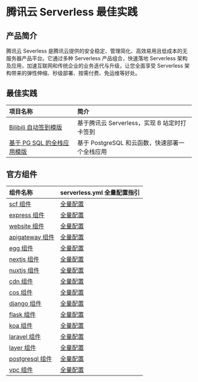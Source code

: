 # 腾讯云 Serverless 最佳实践

## 产品简介
腾讯云 Severless 是腾讯云提供的安全稳定、管理简化、高效易用且低成本的无服务器产品平台。它通过多种 Serverless 产品组合，快速落地 Serverless 架构及应用，加速互联网和传统企业的业务迭代与升级，让您全面享受 Serverless 架构带来的弹性伸缩、秒级部署、按需付费、免运维等好处。 

## 最佳实践
| 项目名称                                                                                      | 简介                                                                                                                                                                                                                                         |
| :------------------------------------------------------------------------------------------- | :-------------------------------------------------------------------------------------------------------------------------------------------------------------------------------------------------------------------------------------------------- |
| [Bilibili 自动签到模版](https://github.com/TencentCloud/serverless/blob/master/%E9%80%9A%E8%BF%87%20Serverless%20%E5%AE%9E%E7%8E%B0%20B%20%E7%AB%99%E5%AE%9A%E6%97%B6%E7%AD%BE%E5%88%B0/README.md) | 基于腾讯云 Serverless，实现 B 站定时打卡签到 |
|[基于 PG SQL 的全栈应用模版](https://github.com/serverless-components/tencent-examples/tree/master/fullstack) | 基于 PostgreSQL 和云函数，快速部署一个全栈应用 |


## 官方组件

| 组件名称                                                                                      | serverless.yml 全量配置指引                                                                                      |
| :------------------------------------------------------------------------------------------- |:------------------------------------------------------------------------------------------- |
| [scf 组件](https://github.com/serverless-components/tencent-scf) | [全量配置](https://github.com/serverless-components/tencent-scf/blob/master/docs/configure.md)|
|[express 组件](https://github.com/serverless-components/tencent-express) | [全量配置](https://github.com/serverless-components/tencent-express/blob/master/docs/configure.md)|
|[website 组件](https://github.com/serverless-components/tencent-website) | [全量配置](https://github.com/serverless-components/tencent-website/blob/master/docs/configure.md)|
|[apigateway 组件](https://github.com/serverless-components/tencent-apigateway)|[全量配置](https://github.com/serverless-components/tencent-apigateway/blob/master/docs/configure.md)|
|[egg 组件](https://github.com/serverless-components/tencent-egg)|[全量配置](https://github.com/serverless-components/tencent-egg/blob/master/docs/configure.md)|
|[nextjs 组件](https://github.com/serverless-components/tencent-nextjs)|[全量配置](https://github.com/serverless-components/tencent-nextjs/blob/master/docs/configure.md)|
|[nuxtjs 组件](https://github.com/serverless-components/tencent-nuxtjs)|[全量配置](https://github.com/serverless-components/tencent-nuxtjs/blob/master/docs/configure.md)|
|[cdn 组件](https://github.com/serverless-components/tencent-cdn)|[全量配置](https://github.com/serverless-components/tencent-cdn/blob/master/docs/configure.md)|
|[cos 组件](https://github.com/serverless-components/tencent-cos)|[全量配置](https://github.com/serverless-components/tencent-cos/blob/master/docs/configure.md)|
|[django 组件](https://github.com/serverless-components/tencent-django/)|[全量配置](https://github.com/serverless-components/tencent-django/blob/master/docs/configure.md)|
|[flask 组件](https://github.com/serverless-components/tencent-flask)|[全量配置](https://github.com/serverless-components/tencent-flask/blob/master/docs/configure.md)|
|[koa 组件](https://github.com/serverless-components/tencent-koa/)|[全量配置](https://github.com/serverless-components/tencent-koa/blob/master/docs/configure.md)|
|[laravel 组件](https://github.com/serverless-components/tencent-laravel)|[全量配置](https://github.com/serverless-components/tencent-laravel/blob/master/docs/configure.md)|
|[layer 组件](https://github.com/serverless-components/tencent-layer)|[全量配置](https://github.com/serverless-components/tencent-layer/blob/master/docs/configure.md)|
|[postgresql 组件](https://github.com/serverless-components/tencent-postgresql)|[全量配置](https://github.com/serverless-components/tencent-postgresql/blob/master/docs/configure.md)|
|[vpc 组件](https://github.com/serverless-components/tencent-vpc/)|[全量配置](https://github.com/serverless-components/tencent-vpc/blob/master/docs/configure.md)|
